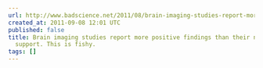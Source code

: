 ```yaml
---
url: http://www.badscience.net/2011/08/brain-imaging-studies-report-more-positive-findings-than-their-numbers-can-support-this-is-fishy/
created_at: 2011-09-08 12:01 UTC
published: false
title: Brain imaging studies report more positive findings than their numbers can
  support. This is fishy.
tags: []
---
```



